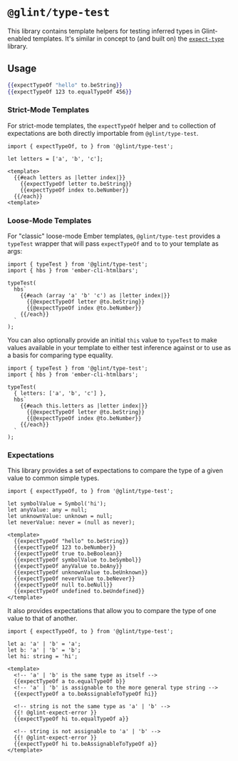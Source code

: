 # `@glint/type-test`

This library contains template helpers for testing inferred types in Glint-enabled templates.
It's similar in concept to (and built on) the [`expect-type`][et] library.

[et]: https://github.com/mmkal/expect-type

## Usage

```handlebars
{{expectTypeOf "hello" to.beString}}
{{expectTypeOf 123 to.equalTypeOf 456}}
```

### Strict-Mode Templates

For strict-mode templates, the `expectTypeOf` helper and `to` collection of expectations are
both directly importable from `@glint/type-test`.

```tsx
import { expectTypeOf, to } from '@glint/type-test';

let letters = ['a', 'b', 'c'];

<template>
  {{#each letters as |letter index|}}
    {{expectTypeOf letter to.beString}}
    {{expectTypeOf index to.beNumber}}
  {{/each}}
<template>
```

### Loose-Mode Templates

For "classic" loose-mode Ember templates, `@glint/type-test` provides a `typeTest` wrapper that
will pass `expectTypeOf` and `to` to your template as args:

```tsx
import { typeTest } from '@glint/type-test';
import { hbs } from 'ember-cli-htmlbars';

typeTest(
  hbs`
    {{#each (array 'a' 'b' 'c') as |letter index|}}
      {{@expectTypeOf letter @to.beString}}
      {{@expectTypeOf index @to.beNumber}}
    {{/each}}
  `
);
```

You can also optionally provide an initial `this` value to `typeTest` to make values available
in your template to either test inference against or to use as a basis for comparing type equality.

```tsx
import { typeTest } from '@glint/type-test';
import { hbs } from 'ember-cli-htmlbars';

typeTest(
  { letters: ['a', 'b', 'c'] },
  hbs`
    {{#each this.letters as |letter index|}}
      {{@expectTypeOf letter @to.beString}}
      {{@expectTypeOf index @to.beNumber}}
    {{/each}}
  `
);
```

### Expectations

This library provides a set of expectations to compare the type of a given value to common simple
types.

```tsx
import { expectTypeOf, to } from '@glint/type-test';

let symbolValue = Symbol('hi');
let anyValue: any = null;
let unknownValue: unknown = null;
let neverValue: never = (null as never);

<template>
  {{expectTypeOf "hello" to.beString}}
  {{expectTypeOf 123 to.beNumber}}
  {{expectTypeOf true to.beBoolean}}
  {{expectTypeOf symbolValue to.beSymbol}}
  {{expectTypeOf anyValue to.beAny}}
  {{expectTypeOf unknownValue to.beUnknown}}
  {{expectTypeOf neverValue to.beNever}}
  {{expectTypeOf null to.beNull}}
  {{expectTypeOf undefined to.beUndefined}}
</template>
```

It also provides expectations that allow you to compare the type of one value to that of another.

```tsx
import { expectTypeOf, to } from '@glint/type-test';

let a: 'a' | 'b' = 'a';
let b: 'a' | 'b' = 'b';
let hi: string = 'hi';

<template>
  <!-- 'a' | 'b' is the same type as itself -->
  {{expectTypeOf a to.equalTypeOf b}}
  <!-- 'a' | 'b' is assignable to the more general type string -->
  {{expectTypeOf a to.beAssignableToTypeOf hi}}

  <!-- string is not the same type as 'a' | 'b' -->
  {{! @glint-expect-error }}
  {{expectTypeOf hi to.equalTypeOf a}}

  <!-- string is not assignable to 'a' | 'b' -->
  {{! @glint-expect-error }}
  {{expectTypeOf hi to.beAssignableToTypeOf a}}
</template>
```
